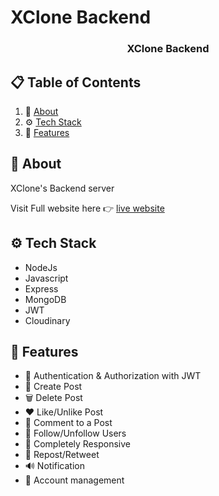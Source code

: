 # XClone Backend

<div align="center">

  <h3 align="center">XClone Backend</h3>
</div>

## 📋 <a name="table">Table of Contents</a>

1. 🤖 [About](#about)
2. ⚙️ [Tech Stack](#tech-stack)
3. 🔋 [Features](#features)

## <a name="about">🧐 About</a>

XClone's Backend server

Visit Full website here 👉 [live website](https://chocos-x-clone.vercel.app/)

## <a name="tech-stack">⚙️ Tech Stack</a>

- NodeJs
- Javascript
- Express
- MongoDB
- JWT
- Cloudinary

## <a name="features">🔋 Features</a>

- 🎃 Authentication & Authorization with JWT
- 📝 Create Post
- 🗑️ Delete Post
- ❤️ Like/Unlike Post
- 💬 Comment to a Post
- 👥 Follow/Unfollow Users
- 📱 Completely Responsive
- 🔁 Repost/Retweet
- 🔊 Notification
- 🏢 Account management
